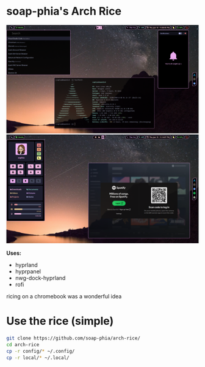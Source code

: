 # soap-phia's Arch Rice
![one.png](one.png)
![two.png](two.png)

**Uses:**
- hyprland
- hyprpanel
- nwg-dock-hyprland
- rofi

ricing on a chromebook was a wonderful idea

# Use the rice (simple)
```bash
git clone https://github.com/soap-phia/arch-rice/
cd arch-rice
cp -r config/* ~/.config/
cp -r local/* ~/.local/
```
